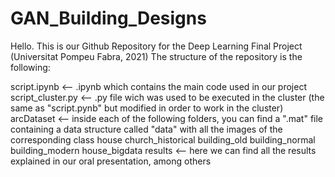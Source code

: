 # GAN_Building_Designs
Hello. This is our Github Repository for the Deep Learning Final Project (Universitat Pompeu Fabra, 2021)
The structure of the repository is the following:

script.ipynb  <-- .ipynb which contains the main code used in our project
script_cluster.py  <-- .py file wich was used to be executed in the cluster (the same as "script.pynb" but modified in order to work in the cluster)
arcDataset  <-- inside each of the following folders, you can find a ".mat" file containing a data structure called "data" with all the images of the corresponding class
  house
  church_historical
  building_old
  building_normal
  building_modern
  house_bigdata
results  <-- here we can find all the results explained in our oral presentation, among others
